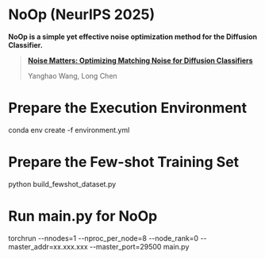 # NoOp (NeurIPS 2025)

**NoOp is a simple yet effective noise optimization method for the Diffusion Classifier.** 


> [**Noise Matters: Optimizing Matching Noise for Diffusion Classifiers**]([https://arxiv.org/pdf/2408.16266](https://arxiv.org/pdf/2508.11330))
> 
> Yanghao Wang, Long Chen  

# Prepare the Execution Environment
conda env create -f environment.yml


# Prepare the Few-shot Training Set
python build_fewshot_dataset.py


# Run main.py for NoOp
torchrun --nnodes=1 --nproc_per_node=8 --node_rank=0 --master_addr=xx.xxx.xxx --master_port=29500 main.py
